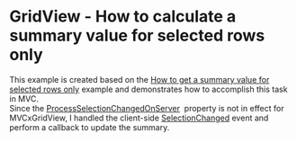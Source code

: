 # GridView - How to calculate a summary value for selected rows only


<p>This example is created based on the <a href="http://www.devexpress.com/Support/Center/Example/Details/E2935">How to get a summary value for selected rows only</a> example and demonstrates how to accomplish this task in MVC.<br />Since the <a href="https://documentation.devexpress.com/AspNet/DevExpressWebMvcMVCxGridViewBehaviorSettings_ProcessSelectionChangedOnServertopic.aspx">ProcessSelectionChangedOnServer</a>  property is not in effect for MVCxGridView, I handled the client-side <a href="https://documentation.devexpress.com/AspNet/DevExpressWebASPxGridViewScriptsASPxClientGridView_SelectionChangedtopic.aspx">SelectionChanged</a> event and perform a callback to update the summary.</p>

<br/>


